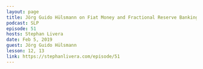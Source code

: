 ```yaml
---
layout: page
title: Jörg Guido Hülsmann on Fiat Money and Fractional Reserve Banking
podcast: SLP
episode: 51
hosts: Stephan Livera
date: Feb 5, 2019
guest: Jörg Guido Hülsmann
lesson: 12, 13
link: https://stephanlivera.com/episode/51
---
```


